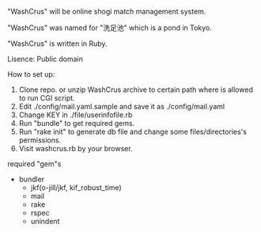 "WashCrus" will be online shogi match management system.

"WashCrus" was named for "洗足池" which is a pond in Tokyo.

"WashCrus" is written in Ruby.

Lisence: Public domain

How to set up:
1. Clone repo. or unzip WashCrus archive to certain path where is allowed to run CGI script.
2. Edit ./config/mail.yaml.sample and save it as ./config/mail.yaml
3. Change KEY in ./file/userinfofile.rb
4. Run "bundle" to get required gems.
5. Run "rake init" to generate db file and change some files/directories's permissions.
6. Visit washcrus.rb by your browser.

required "gem"s
* bundler
  * jkf(o-jill/jkf, kif_robust_time)
  * mail
  * rake
  * rspec
  * unindent
